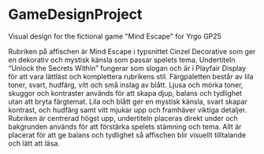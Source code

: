 # GameDesignProject
Visual design for the fictional game "Mind Escape" for Yrgo GP25

Rubriken på affischen är Mind Escape i typsnittet Cinzel Decorative som ger en dekorativ och mystisk känsla som passar spelets tema. 
Undertiteln “Unlock the Secrets Within” fungerar som slogan och är i Playfair Display för att vara lättläst och komplettera rubrikens stil.
Färgpaletten består av lila toner, svart, hudfärg, vitt och små inslag av blått. 
Ljusa och mörka toner, skuggor och kontraster används för att skapa djup, balans och tydlighet utan att bryta färgtemat. Lila och blått ger en mystisk känsla, svart skapar kontrast, och hudfärg samt vitt mjukar upp och framhäver viktiga detaljer.
Rubriken är centrerad högst upp, undertiteln placeras direkt under och bakgrunden används för att förstärka spelets stämning och tema. Allt är placerat för att ge balans och tydlighet så affischen blir visuellt tilltalande och lätt att läsa.
